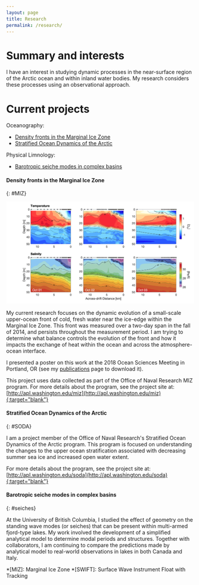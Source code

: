 ```yaml
---
layout: page
title: Research
permalink: /research/
---
```


# Summary and interests

I have an interest in studying dynamic processes in the near-surface region of the Arctic ocean and within inland water bodies.  My research considers these processes using an observational approach.  
<!-- For more details about the instrument platforms that I use, see my [Research Methods page](/methods/) -->

# Current projects

Oceanography: <br>
* [Density fronts in the Marginal Ice Zone](#MIZ)
* [Stratified Ocean Dynamics of the Arctic](#SODA)

Physical Limnology:<br>
* [Barotropic seiche modes in complex basins](#seiches)



#### Density fronts in the Marginal Ice Zone
{: #MIZ}

![alt text](/assets/CurrentWork_MIZ.png "MIZ density fronts")

My current research focuses on the dynamic evolution of a small-scale upper-ocean front of cold, fresh water near the ice-edge within the Marginal Ice Zone.  This front was measured over a two-day span in the fall of 2014, and persists throughout the measurement period.  I am trying to determine what balance controls the evolution of the front and how it impacts the exchange of heat within the ocean and across the atmosphere-ocean interface.  

I presented a poster on this work at the 2018 Ocean Sciences Meeting in Portland, OR (see my [publications](/publications/#posters) page to download it).

This project uses data collected as part of the Office of Naval Research MIZ program.  For more details about the program, see the project site at:
[http://apl.washington.edu/miz](http://apl.washington.edu/miz){:target="blank"}




#### Stratified Ocean Dynamics of the Arctic
{: #SODA}

I am a project member of the Office of Naval Research's Stratified Ocean Dynamics of the Arctic program.  This program is focused on understanding the changes to the upper ocean stratification associated with decreasing summer sea ice and increased open water extent.  

For more details about the program, see the project site at:
[http://apl.washington.edu/soda](http://apl.washington.edu/soda){:target="blank"}


#### Barotropic seiche modes in complex basins
{: #seiches}

At the University of British Columbia, I studied the effect of geometry on the standing wave modes (or seiches) that can be present within multi-armed fjord-type lakes.  My work involved the development of a simplified analytical model to determine modal periods and structures.  Together with collaborators, I am continuing to compare the predictions made by analytical model to real-world observations in lakes in both Canada and Italy.




*[MIZ]: Marginal Ice Zone
*[SWIFT]: Surface Wave Instrument Float with Tracking
